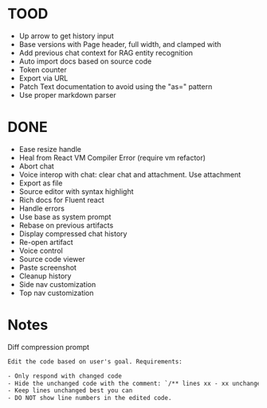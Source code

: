 # TOOD

- Up arrow to get history input
- Base versions with Page header, full width, and clamped with
- Add previous chat context for RAG entity recognition
- Auto import docs based on source code
- Token counter
- Export via URL
- Patch Text documentation to avoid using the "as=" pattern
- Use proper markdown parser

# DONE

- Ease resize handle
- Heal from React VM Compiler Error (require vm refactor)
- Abort chat
- Voice interop with chat: clear chat and attachment. Use attachment
- Export as file
- Source editor with syntax highlight
- Rich docs for Fluent react
- Handle errors
- Use base as system prompt
- Rebase on previous artifacts
- Display compressed chat history
- Re-open artifact
- Voice control
- Source code viewer
- Paste screenshot
- Cleanup history
- Side nav customization
- Top nav customization

# Notes

Diff compression prompt

```txt
Edit the code based on user's goal. Requirements:

- Only respond with changed code
- Hide the unchanged code with the comment: `/** lines xx - xx unchanged */`
- Keep lines unchanged best you can
- DO NOT show line numbers in the edited code.
```
